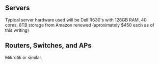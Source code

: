 ## Servers
Typical server hardware used will be Dell R630's with 128GB RAM, 40 cores, 8TB storage from Amazon renewed (aproximately $450 each as of this writing)
## Routers, Switches, and APs
Mikrotik or similar.
